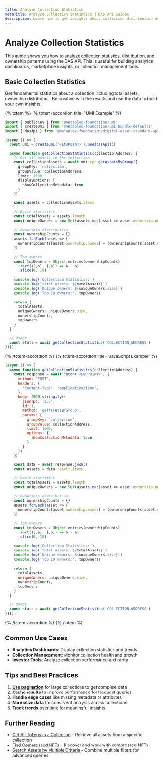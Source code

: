```yaml
---
title: Analyze Collection Statistics
metaTitle: Analyze Collection Statistics | DAS API Guides
description: Learn how to get insights about collection distribution and ownership using the DAS API
---
```


# Analyze Collection Statistics

This guide shows you how to analyze collection statistics, distribution, and ownership patterns using the DAS API. This is useful for building analytics dashboards, marketplace insights, or collection management tools.

## Basic Collection Statistics

Get fundamental statistics about a collection including total assets, ownership distribution. Be creative with the results and use the data to build your own insights.

{% totem %}
{% totem-accordion title="UMI Example" %}

```typescript
import { publicKey } from '@metaplex-foundation/umi'
import { createUmi } from '@metaplex-foundation/umi-bundle-defaults'
import { dasApi } from '@metaplex-foundation/digital-asset-standard-api'

(async () => {
  const umi = createUmi('<ENDPOINT>').use(dasApi())

  async function getCollectionStatistics(collectionAddress) {
    // Get all assets in the collection
    const collectionAssets = await umi.rpc.getAssetsByGroup({
      groupKey: 'collection',
      groupValue: collectionAddress,
      limit: 1000,
      displayOptions: {
        showCollectionMetadata: true
      }
    })

    const assets = collectionAssets.items
    
    // Basic statistics
    const totalAssets = assets.length
    const uniqueOwners = new Set(assets.map(asset => asset.ownership.owner))
      
    // Ownership distribution
    const ownershipCounts = {}
    assets.forEach(asset => {
      ownershipCounts[asset.ownership.owner] = (ownershipCounts[asset.ownership.owner] || 0) + 1
    })
    
    // Top owners
    const topOwners = Object.entries(ownershipCounts)
      .sort(([,a], [,b]) => b - a)
      .slice(0, 10)
    
    console.log('Collection Statistics:')
    console.log(`Total assets: ${totalAssets}`)
    console.log(`Unique owners: ${uniqueOwners.size}`)
    console.log('Top 10 owners:', topOwners)
    
    return {
      totalAssets,
      uniqueOwners: uniqueOwners.size,
      ownershipCounts,
      topOwners
    }
  }

  // Usage
  const stats = await getCollectionStatistics('COLLECTION_ADDRESS')
})();
```
{% /totem-accordion %}
{% totem-accordion title="JavaScript Example" %}

```javascript
(async () => {
  async function getCollectionStatistics(collectionAddress) {
    const response = await fetch('<ENDPOINT>', {
      method: 'POST',
      headers: {
        'Content-Type': 'application/json',
      },
      body: JSON.stringify({
        jsonrpc: '2.0',
        id: 1,
        method: 'getAssetsByGroup',
        params: {
          groupKey: 'collection',
          groupValue: collectionAddress,
          limit: 1000,
          options: {
            showCollectionMetadata: true,
          }
        }
      })
    })

    const data = await response.json()
    const assets = data.result.items
    
    // Basic statistics
    const totalAssets = assets.length
    const uniqueOwners = new Set(assets.map(asset => asset.ownership.owner))
      
    // Ownership distribution
    const ownershipCounts = {}
    assets.forEach(asset => {
      ownershipCounts[asset.ownership.owner] = (ownershipCounts[asset.ownership.owner] || 0) + 1
    })
    
    // Top owners
    const topOwners = Object.entries(ownershipCounts)
      .sort(([,a], [,b]) => b - a)
      .slice(0, 10)
    
    console.log('Collection Statistics:')
    console.log(`Total assets: ${totalAssets}`)
    console.log(`Unique owners: ${uniqueOwners.size}`)
    console.log('Top 10 owners:', topOwners)
    
    return {
      totalAssets,
      uniqueOwners: uniqueOwners.size,
      ownershipCounts,
      topOwners
    }
  }

  // Usage
  const stats = await getCollectionStatistics('COLLECTION_ADDRESS')
})();
```
{% /totem-accordion %}
{% /totem %}

## Common Use Cases

- **Analytics Dashboards**: Display collection statistics and trends
- **Collection Management**: Monitor collection health and growth
- **Investor Tools**: Analyze collection performance and rarity

## Tips and Best Practices

1. **[Use pagination](/das-api/guides/pagination)** for large collections to get complete data
2. **Cache results** to improve performance for frequent queries
3. **Handle edge cases** like missing metadata or attributes
4. **Normalize data** for consistent analysis across collections
5. **Track trends** over time for meaningful insights

## Further Reading

- [Get All Tokens in a Collection](/das-api/guides/get-collection-nfts) - Retrieve all assets from a specific collection
- [Find Compressed NFTs](/das-api/guides/find-compressed-nfts) - Discover and work with compressed NFTs
- [Search Assets by Multiple Criteria](/das-api/guides/search-by-criteria) - Combine multiple filters for advanced queries 